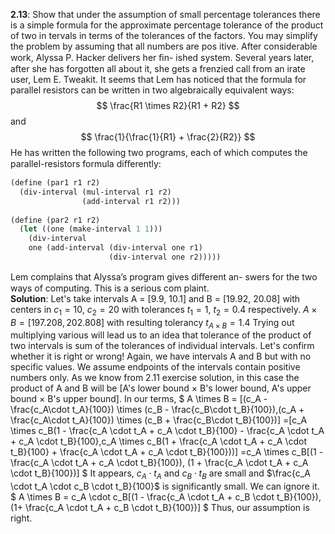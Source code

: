  <script src="https://cdn.mathjax.org/mathjax/latest/MathJax.js?config=TeX-AMS-MML_HTMLorMML" type="text/javascript"></script>
 **2.13**: Show that under the assumption of small
percentage tolerances there is a simple formula for the
approximate percentage tolerance of the product of two in
tervals in terms of the tolerances of the factors. You may
simplify the problem by assuming that all numbers are pos
itive.
After considerable work, Alyssa P. Hacker delivers her ﬁn-
ished system. Several years later, after she has forgotten all
about it, she gets a frenzied call from an irate user, Lem E.
Tweakit. It seems that Lem has noticed that the formula for
parallel resistors can be written in two algebraically
equivalent ways:
$$
\frac{R1 \times R2}{R1 + R2}
$$
and
$$
\frac{1}{\frac{1}{R1} + \frac{2}{R2}}
$$
He has written the following two programs, each of which
computes the parallel-resistors formula diﬀerently:
```scheme
(define (par1 r1 r2)
  (div-interval (mul-interval r1 r2)
                (add-interval r1 r2)))
                
(define (par2 r1 r2)
  (let ((one (make-interval 1 1)))
    (div-interval
    one (add-interval (div-interval one r1)
                      (div-interval one r2)))))
```
Lem complains that Alyssa’s program gives diﬀerent an-
swers for the two ways of computing. This is a serious com
plaint.  
**Solution**: Let's take intervals A = [9.9, 10.1] and B = [19.92, 20.08] with centers in $c_1 = 10$, $c_2 = 20$ with tolerances $t_1 = 1$, $t_2 = 0.4$ respectively.
$A \times B = [197.208, 202.808]$ with resulting tolerancy $t_{A \times B} = 1.4$
Trying out multiplying various will lead us to an idea that tolerance of the product of two intervals is sum of the tolerances of individual intervals. Let's confirm whether it is right or wrong!
Again, we have intervals A and B but with no specific values.
We assume endpoints of the intervals contain positive numbers only.
As we know from 2.11 exercise solution, in this case the product of A and B will be [A's lower bound $\times$ B's lower bound, A's upper bound $\times$ B's upper bound]. In our terms,
$
A \times B = [(c_A - \frac{c_A\cdot t_A}{100}) \times (c_B - \frac{c_B\cdot t_B}{100}),(c_A + \frac{c_A\cdot t_A}{100}) \times (c_B + \frac{c_B\cdot t_B}{100})]
=[c_A \times c_B(1 - \frac{c_A \cdot t_A + c_A \cdot t_B}{100} - \frac{c_A \cdot t_A + c_A \cdot t_B}{100},c_A \times c_B(1 + \frac{c_A \cdot t_A + c_A \cdot t_B}{100} + \frac{c_A \cdot t_A + c_A \cdot t_B}{100}))]
=c_A \times c_B[(1 - \frac{c_A \cdot t_A + c_A \cdot t_B}{100}), (1 + \frac{c_A \cdot t_A + c_A \cdot t_B}{100})]
$
It appears, $c_A \cdot t_A$ and $c_B \cdot t_B$ are small and $\frac{c_A \cdot t_A \cdot c_B \cdot t_B}{100}$ is significantly small. We can ignore it.
$
A \times B = c_A \cdot c_B[(1 - \frac{c_A \cdot t_A + c_B \cdot t_B}{100}),(1+ \frac{c_A \cdot t_A + c_B \cdot t_B}{100})]
$
Thus, our assumption is right.
